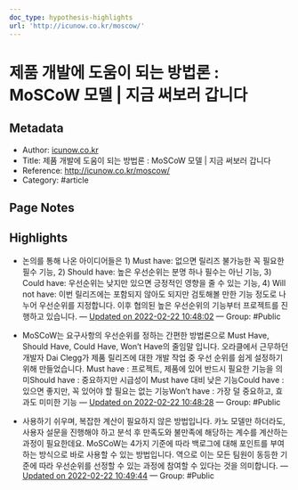 ```yaml
---
doc_type: hypothesis-highlights
url: 'http://icunow.co.kr/moscow/'
---
```


# 제품 개발에 도움이 되는 방법론 : MoSCoW 모델 | 지금 써보러 갑니다

## Metadata
- Author: [icunow.co.kr]()
- Title: 제품 개발에 도움이 되는 방법론 : MoSCoW 모델 | 지금 써보러 갑니다
- Reference: http://icunow.co.kr/moscow/
- Category: #article

## Page Notes
## Highlights
- 논의를 통해 나온 아이디어들은 1) Must have: 없으면 릴리즈 불가능한 꼭 필요한 필수 기능, 2) Should have: 높은 우선순위는 분명 하나 필수는 아닌 기능, 3) Could have: 우선순위는 낮지만 있으면 긍정적인 영향을 줄 수 있는 기능, 4) Will not have: 이번 릴리즈에는 포함되지 않아도 되지만 검토해볼 만한 기능 정도로 나누어 우선순위를 지정합니다. 이후 협의된 높은 우선순위의 기능부터 프로젝트를 진행하고 있습니다. — [Updated on 2022-02-22 10:48:02](https://hyp.is/eNFsjJOBEeygiL8-IgQ79w/icunow.co.kr/moscow/) — Group: #Public

- MoSCoW는 요구사항의 우선순위를 정하는 간편한 방법론으로 Must Have, Should Have, Could Have, Won’t Have의 줄임말 입니다. 오라클에서 근무하던 개발자 Dai Clegg가 제품 릴리즈에 대한 개발 작업 중 우선 순위를 쉽게 설정하기 위해 만들었습니다. Must have : 프로젝트, 제품에 있어 반드시 필요한 기능을 의미Should have : 중요하지만 시급성이 Must have 대비 낮은 기능Could have : 있으면 좋지만, 꼭 있어야 할 필요는 없는 기능Won’t have : 가장 덜 중요하고, 효과도 미미한 기능 — [Updated on 2022-02-22 10:48:28](https://hyp.is/iDeYNpOBEeyQT8tfBfW5QA/icunow.co.kr/moscow/) — Group: #Public

- 사용하기 쉬우며, 복잡한 계산이 필요하지 않은 방법입니다. 카노 모델만 하더라도, 사용자 설문을 진행해야 하고 분석 후 만족도와 불만족에 해당하는 계수를 계산하는 과정이 필요한데요. MoSCoW는 4가지 기준에 따라 백로그에 대해 포인트를 부여하는 방식으로 바로 사용할 수 있는 방법입니다. 역으로 이는 모든 팀원이 동등한 기준에 따라 우선순위를 선정할 수 있는 과정에 참여할 수 있다는 것을 의미합니다. — [Updated on 2022-02-22 10:49:44](https://hyp.is/tR2DQpOBEeyp4KMVduH24A/icunow.co.kr/moscow/) — Group: #Public



